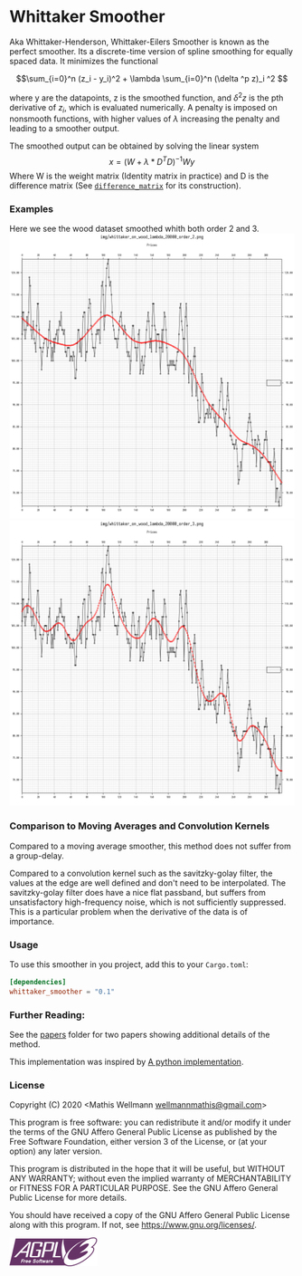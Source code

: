 # Whittaker Smoother
Aka Whittaker-Henderson, Whittaker-Eilers Smoother is known as the perfect smoother.
Its a discrete-time version of spline smoothing for equally spaced data.
It minimizes the functional

$$\sum_{i=0}^n (z_i - y_i)^2 + \lambda \sum_{i=0}^n (\delta ^p z)_i ^2  $$

where y are the datapoints, z is the smoothed function, and $\delta^2
z$ is the pth derivative of $z_i$, which is evaluated numerically.
A penalty is imposed on nonsmooth functions, with higher values of $\lambda$ increasing the penalty and leading to a smoother output.

The smoothed output can be obtained by solving the linear system
$$x = (W + \lambda * D^T D )^{-1} W y $$
Where W is the weight matrix (Identity matrix in practice) and D is the difference matrix 
(See [`difference_matrix`](src/whittaker_smoother.rs) for its construction).

### Examples
Here we see the wood dataset smoothed whith both order 2 and 3.
![wood_2](img/whittaker_on_wood_lambda_20000_order_2.png)
![wood_3](img/whittaker_on_wood_lambda_20000_order_3.png)

### Comparison to Moving Averages and Convolution Kernels
Compared to a moving average smoother, this method does not suffer from a group-delay.

Compared to a convolution kernel such as the savitzky-golay filter, 
the values at the edge are well defined and don't need to be interpolated. 
The savitzky-golay filter does have a nice flat passband,
but suffers from unsatisfactory high-frequency noise, which is not sufficiently suppressed. 
This is a particular problem when the derivative of the data is of importance.

### Usage
To use this smoother in you project, add this to your `Cargo.toml`:
```toml
[dependencies]
whittaker_smoother = "0.1"
```

### Further Reading:
See the [papers](./papers/) folder for two papers showing additional details of the method.

This implementation was inspired by [A python implementation](https://github.com/mhvwerts/whittaker-eilers-smoother).

### License
Copyright (C) 2020  <Mathis Wellmann wellmannmathis@gmail.com>

This program is free software: you can redistribute it and/or modify
it under the terms of the GNU Affero General Public License as published by
the Free Software Foundation, either version 3 of the License, or
(at your option) any later version.

This program is distributed in the hope that it will be useful,
but WITHOUT ANY WARRANTY; without even the implied warranty of
MERCHANTABILITY or FITNESS FOR A PARTICULAR PURPOSE.  See the
GNU Affero General Public License for more details.

You should have received a copy of the GNU Affero General Public License
along with this program.  If not, see <https://www.gnu.org/licenses/>.

![GNU AGPLv3](img/agplv3.png)



